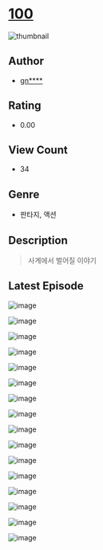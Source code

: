 # [100](https://comic.naver.com/challenge/list?titleId=810951)
![thumbnail](https://image-comic.pstatic.net/user_contents_data/challenge_comic/2023/05/25/296225/upload_3847025397256696625_480x623.jpeg)

## Author
- [gn****](https://comic.naver.com/artistTitle?id=296225)

## Rating
- 0.00

## View Count
- 34

## Genre
- 판타지, 액션

## Description
> 사계에서 벌어질 이야기


## Latest Episode
![image](https://image-comic.pstatic.net/user_contents_data/challenge_comic/2023/05/25/296225/upload_3546078042959263334.jpeg)

![image](https://image-comic.pstatic.net/user_contents_data/challenge_comic/2023/05/25/296225/upload_3631087906349986659.jpeg)

![image](https://image-comic.pstatic.net/user_contents_data/challenge_comic/2023/05/25/296225/upload_3617291238658695736.jpeg)

![image](https://image-comic.pstatic.net/user_contents_data/challenge_comic/2023/05/25/296225/upload_3618695284234991457.jpeg)

![image](https://image-comic.pstatic.net/user_contents_data/challenge_comic/2023/05/25/296225/upload_3472893449553000504.jpeg)

![image](https://image-comic.pstatic.net/user_contents_data/challenge_comic/2023/05/25/296225/upload_7149524221077697125.jpeg)

![image](https://image-comic.pstatic.net/user_contents_data/challenge_comic/2023/05/25/296225/upload_7234251475503047990.jpeg)

![image](https://image-comic.pstatic.net/user_contents_data/challenge_comic/2023/05/25/296225/upload_4122310109792908594.jpeg)

![image](https://image-comic.pstatic.net/user_contents_data/challenge_comic/2023/05/25/296225/upload_3559082174011499057.jpeg)

![image](https://image-comic.pstatic.net/user_contents_data/challenge_comic/2023/05/25/296225/upload_7161113941131027251.jpeg)

![image](https://image-comic.pstatic.net/user_contents_data/challenge_comic/2023/05/25/296225/upload_3630855892152641074.jpeg)

![image](https://image-comic.pstatic.net/user_contents_data/challenge_comic/2023/05/25/296225/upload_7293688686051734832.jpeg)

![image](https://image-comic.pstatic.net/user_contents_data/challenge_comic/2023/05/25/296225/upload_3688783864172656437.jpeg)

![image](https://image-comic.pstatic.net/user_contents_data/challenge_comic/2023/05/25/296225/upload_3847590541884744035.jpeg)

![image](https://image-comic.pstatic.net/user_contents_data/challenge_comic/2023/05/25/296225/upload_4063425786847770930.jpeg)

![image](https://image-comic.pstatic.net/user_contents_data/challenge_comic/2023/05/25/296225/upload_7221628892185243960.jpeg)
